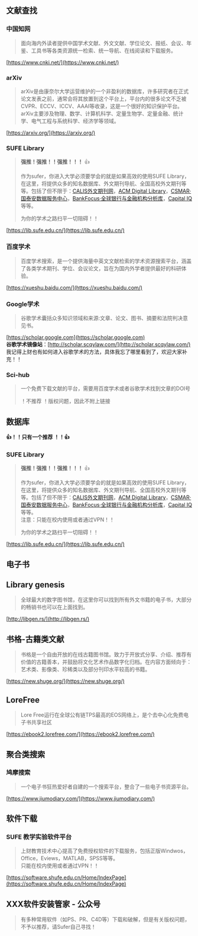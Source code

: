 ## 文献查找

### 中国知网

> 面向海内外读者提供中国学术文献、外文文献、学位论文、报纸、会议、年鉴、工具书等各类资源统一检索、统一导航、在线阅读和下载服务。

[https://www.cnki.net/](https://www.cnki.net/)

### arXiv

> arXiv是由康奈尔大学运营维护的一个非盈利的数据库，许多研究者在正式论文发表之前，通常会将其放置到这个平台上，平台内的很多论文不乏被CVPR、ECCV、ICCV、AAAI等收录，这是一个很好的知识保护平台。 
> arXiv主要涉及物理、数学、计算机科学、定量生物学、定量金融、统计学、电气工程与系统科学、经济学等领域。

[https://arxiv.org/](https://arxiv.org/)

### SUFE Library

> **强推！强推！！强推！！！** 👍
>
> 作为sufer，你进入大学必须要学会的就是如果高效的使用SUFE Library，在这里，将提供众多的知名数据库、外文期刊导航、全国高校外文期刊等等。包括了但不限于：[CALIS外文期刊网](http://ccc.calis.edu.cn/index.php)，[ACM Digital Library](http://dl.acm.org/)，[CSMAR·国泰安数据服务中心](http://cndata1.csmar.com/#/index)，[BankFocus·全球银行与金融机构分析库](http://bankfocus.bvdinfo.com/ip)，[Capital IQ](https://www.capitaliq.com/)等等。
>
> 为你的学术之路扫平一切阻碍！！

[https://lib.sufe.edu.cn/](https://lib.sufe.edu.cn/)

### 百度学术

> 百度学术搜索，是一个提供海量中英文文献检索的学术资源搜索平台，涵盖了各类学术期刊、学位、会议论文，旨在为国内外学者提供最好的科研体验。

[https://xueshu.baidu.com/](https://xueshu.baidu.com/)

### Google学术 

> 谷歌学术囊括众多知识领域和来源:文章、论文、图书、摘要和法院判决意见书。

[https://scholar.google.com](https://scholar.google.com)  
**谷歌学术镜像站**：[http://scholar.scqylaw.com/](http://scholar.scqylaw.com/)  
我记得上财也有如何进入谷歌学术的方法，具体我忘了哪里看到了，欢迎大家补充！！


### Sci-hub

> 一个免费下载文献的平台，需要用百度学术或者谷歌学术找到文章的DOI号
>
> ！不推荐 ！版权问题，因此不附上链接

## 数据库

**👍！！只有一个推荐 ！！👍**

### SUFE Library

> **强推！强推！！强推！！！** 👍
>
> 作为sufer，你进入大学必须要学会的就是如果高效的使用SUFE Library，在这里，将提供众多的知名数据库、外文期刊导航、全国高校外文期刊等等。包括了但不限于：[CALIS外文期刊网](http://ccc.calis.edu.cn/index.php)，[ACM Digital Library](http://dl.acm.org/)，[CSMAR·国泰安数据服务中心](http://cndata1.csmar.com/#/index)，[BankFocus·全球银行与金融机构分析库](http://bankfocus.bvdinfo.com/ip)，[Capital IQ](https://www.capitaliq.com/)等等。  
> 注意：只能在校内使用或者通过VPN！！
>
> 为你的学术之路扫平一切阻碍！！
>
> 

[https://lib.sufe.edu.cn/](https://lib.sufe.edu.cn/)

## 电子书

## Library genesis

> 全球最大的数字图书馆，在这里你可以找到所有外文书籍的电子书，大部分的畅销书也可以在上面找到。

[http://libgen.rs/](http://libgen.rs/)

## 书格-古籍类文献

> 书格是一个自由开放的在线古籍图书馆。致力于开放式分享、介绍、推荐有价值的古籍善本，并鼓励将文化艺术作品数字化归档。在内容方面倾向于：艺术类、影像类、珍稀类以及部分刊印水平较高的书籍。

[https://new.shuge.org/](https://new.shuge.org/)

## LoreFree

> Lore Free运行在全球公有链TPS最高的EOS网络上，是个去中心化免费电子书共享社区

[https://ebook2.lorefree.com/](https://ebook2.lorefree.com/)

## 聚合类搜索

### 鸠摩搜索

> 一个电子书狂热爱好者自建的一个搜索平台，整合了一些电子书资源平台。

[https://www.jiumodiary.com/](https://www.jiumodiary.com/)

## 软件下载

### SUFE 教学实验软件平台

> 上财教育技术中心提高了免费授权软件的下载服务，包括正版Windwos，Office，Eviews，MATLAB，SPSS等等。  
> 只能在校内使用或者通过VPN！！

[https://software.shufe.edu.cn/Home/IndexPage](https://software.shufe.edu.cn/Home/IndexPage)

## XXX软件安装管家 - 公众号

> 有多种常用软件（如PS、PR、C4D等）下载和破解，但是有关版权问题，不予以推荐，请Sufer自己寻找！
